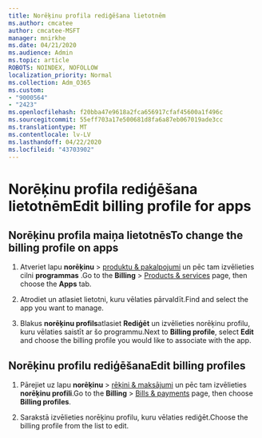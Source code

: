 ```yaml
---
title: Norēķinu profila rediģēšana lietotnēm
ms.author: cmcatee
author: cmcatee-MSFT
manager: mnirkhe
ms.date: 04/21/2020
ms.audience: Admin
ms.topic: article
ROBOTS: NOINDEX, NOFOLLOW
localization_priority: Normal
ms.collection: Adm_O365
ms.custom:
- "9000564"
- "2423"
ms.openlocfilehash: f20bba47e9618a2fca656917cfaf45600a1f496c
ms.sourcegitcommit: 55eff703a17e500681d8fa6a87eb067019ade3cc
ms.translationtype: MT
ms.contentlocale: lv-LV
ms.lasthandoff: 04/22/2020
ms.locfileid: "43703902"
---
```

# <a name="edit-billing-profile-for-apps"></a><span data-ttu-id="76101-102">Norēķinu profila rediģēšana lietotnēm</span><span class="sxs-lookup"><span data-stu-id="76101-102">Edit billing profile for apps</span></span>

## <a name="to-change-the-billing-profile-on-apps"></a><span data-ttu-id="76101-103">Norēķinu profila maiņa lietotnēs</span><span class="sxs-lookup"><span data-stu-id="76101-103">To change the billing profile on apps</span></span>

1. <span data-ttu-id="76101-104">Atveriet lapu **norēķinu** > [produktu & pakalpojumi](https://go.microsoft.com/fwlink/p/?linkid=842054) un pēc tam izvēlieties cilni **programmas** .</span><span class="sxs-lookup"><span data-stu-id="76101-104">Go to the **Billing** > [Products & services](https://go.microsoft.com/fwlink/p/?linkid=842054) page, then choose the **Apps** tab.</span></span>

2. <span data-ttu-id="76101-105">Atrodiet un atlasiet lietotni, kuru vēlaties pārvaldīt.</span><span class="sxs-lookup"><span data-stu-id="76101-105">Find and select the app you want to manage.</span></span>  

3. <span data-ttu-id="76101-106">Blakus **norēķinu profils**atlasiet **Rediģēt** un izvēlieties norēķinu profilu, kuru vēlaties saistīt ar šo programmu.</span><span class="sxs-lookup"><span data-stu-id="76101-106">Next to **Billing profile**, select **Edit** and choose the billing profile you would like to associate with the app.</span></span>

## <a name="edit-billing-profiles"></a><span data-ttu-id="76101-107">Norēķinu profilu rediģēšana</span><span class="sxs-lookup"><span data-stu-id="76101-107">Edit billing profiles</span></span>

1. <span data-ttu-id="76101-108">Pārejiet uz lapu **norēķinu** > [rēķini & maksājumi](https://go.microsoft.com/fwlink/p/?linkid=848039) un pēc tam izvēlieties **norēķinu profili**.</span><span class="sxs-lookup"><span data-stu-id="76101-108">Go to the **Billing** > [Bills & payments](https://go.microsoft.com/fwlink/p/?linkid=848039) page, then choose **Billing profiles**.</span></span>

2. <span data-ttu-id="76101-109">Sarakstā izvēlieties norēķinu profilu, kuru vēlaties rediģēt.</span><span class="sxs-lookup"><span data-stu-id="76101-109">Choose the billing profile from the list to edit.</span></span>